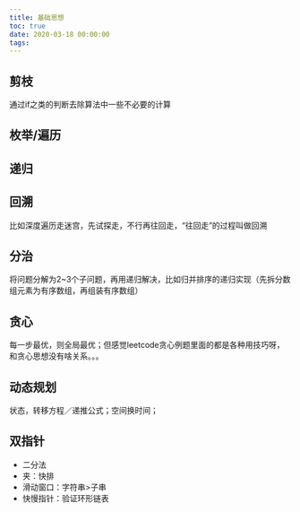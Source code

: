 ```yaml
---
title: 基础思想
toc: true
date: 2020-03-18 00:00:00
tags:
---
```


## 剪枝
通过if之类的判断去除算法中一些不必要的计算

## 枚举/遍历

## 递归

## 回溯
比如深度遍历走迷宫，先试探走，不行再往回走，“往回走”的过程叫做回溯

## 分治
将问题分解为2~3个子问题，再用递归解决，比如归并排序的递归实现（先拆分数组元素为有序数组，再组装有序数组）

## 贪心
每一步最优，则全局最优；但感觉leetcode贪心例题里面的都是各种用技巧呀，和贪心思想没有啥关系。。。

## 动态规划
状态，转移方程／递推公式；空间换时间；

## 双指针
* 二分法
* 夹：快排
* 滑动窗口：字符串>子串
* 快慢指针：验证环形链表

